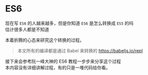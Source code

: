 # ES6

现在写 `ES6` 的人越来越多，但是你知道 `ES6` 是怎么转换成 `ES5` 的吗  
估计很多人都是不知道

本着折腾的心态来研究这个转换的过程。

> 本文所有的编译都是通过 Babel 来转换的 https://babeljs.io/repl

接下来会参考阮一峰大神的 ES6 教程一步步来分享这个过程  
本内容没有详细讲解过程，有的只是一堆代码给你看。


